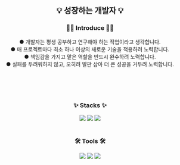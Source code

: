 <h2 align="center">💡 성장하는 개발자 💡</h2>

<h3 align="center">🙋‍♀️ Introduce 🙋‍♀️</h3>
<div align="center">
● 개발자는 평생 공부하고 연구해야 하는 직업이라고 생각합니다.<br>
● 매 프로젝트마다 최소 하나 이상의 새로운 기술을 적용하려 노력합니다.<br>
● 책임감을 가지고 맡은 역할을 반드시 완수하려 노력합니다.<br>
● 실패를 두려워하지 않고, 오히려 발판 삼아 더 큰 성공을 거두려 노력합니다.<br>
   <br>      <br>      <br>      

<br>

<h3 align="center">✨ Stacks ✨</h3>
<div align="center">
<img src="https://img.shields.io/badge/unity-ff4f00.svg?style=for-the-badge&logo=unity&logoColor=ffffff" />
<img src="https://img.shields.io/badge/c%23-8977ad.svg?style=for-the-badge" />
<img src="https://img.shields.io/badge/google play-50bcdf.svg?style=for-the-badge&logo=google play&logoColor=ffffff" />
</div>

<br>
<h3 align="center">🛠️ Tools 🛠️</h3>
<div align="center">
<img src="https://img.shields.io/badge/git-0f2f4f.svg?style=for-the-badge&logo=git&logoColor=ffffff" />
<img src="https://img.shields.io/badge/github-599468.svg?style=for-the-badge&logo=github&logoColor=ffffff" />
<img src="https://img.shields.io/badge/VSCode-C81D8C.svg?style=for-the-badge" />

</div>
<!--
**overcat425/overcat425** is a ✨ _special_ ✨ repository because its `README.md` (this file) appears on your GitHub profile.

Here are some ideas to get you started:

- 🔭 I’m currently working on ...
- 🌱 I’m currently learning ...
- 👯 I’m looking to collaborate on ...
- 🤔 I’m looking for help with ...
- 💬 Ask me about ...
- 📫 How to reach me: ...
- 😄 Pronouns: ...
- ⚡ Fun fact: ...
-->
